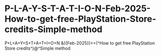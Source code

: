 # P-L-A-Y-S-T-A-T-I-O-N-Feb-2025-How-to-get-free-PlayStation-Store-credits-Simple-method
P+L+A+Y+S+T+A+T+I+O+N &amp;({Feb-2025})>=(^How to get free PlayStation Store credits^)@^Simple method
